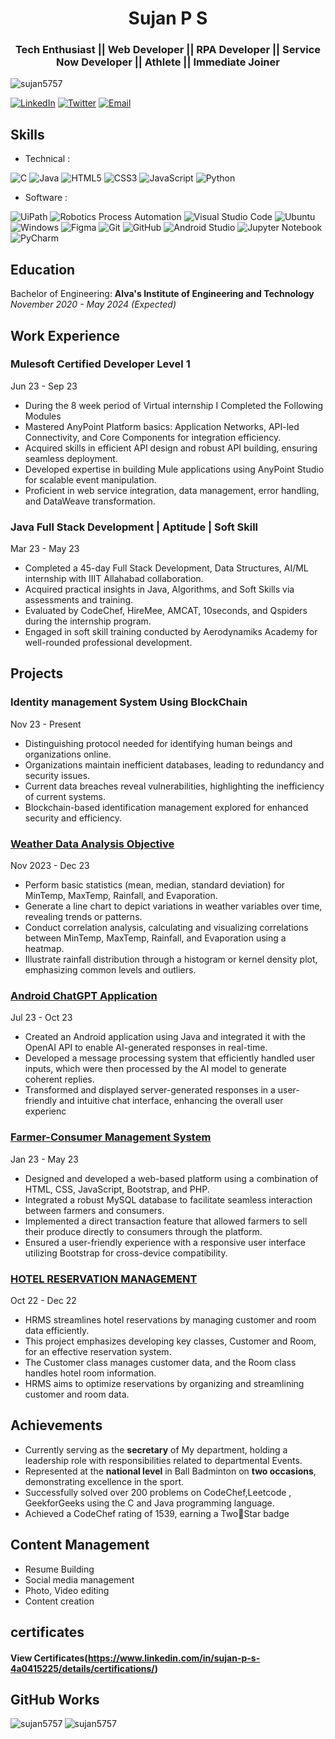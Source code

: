 <h1 align="center">Sujan P S</h1>
<h3 align="center">Tech Enthusiast || Web Developer || RPA Developer || Service Now Developer || Athlete || Immediate Joiner </h3>

<p align="left"> <img src="https://komarev.com/ghpvc/?username=sujan5757&label=Profile%20views&color=0e75b6&style=flat" alt="sujan5757" /> </p>

[![LinkedIn](https://img.shields.io/badge/LinkedIn-SujanPS-blue)](https://www.linkedin.com/in/sujan-p-s-4a0415225/)
[![Twitter](https://img.shields.io/badge/Twitter-Sujan_____-blue)](https://twitter.com/Sujan_____)
[![Email](https://img.shields.io/badge/Email-sujanmayra6362%40gmail.com-blue)](mailto:sujanmayra6362@gmail.com)

## Skills

- Technical : 

![C](https://img.shields.io/badge/c-%2300599C.svg?style=for-the-badge&logo=c&logoColor=white)
![Java](https://img.shields.io/badge/java-%23ED8B00.svg?style=for-the-badge&logo=java&logoColor=white)
![HTML5](https://img.shields.io/badge/html5-%23E34F26.svg?style=for-the-badge&logo=html5&logoColor=white)
![CSS3](https://img.shields.io/badge/css3-%23777BB4.svg?style=for-the-badge&logo=css3&logoColor=white)
![JavaScript](https://img.shields.io/badge/javascript-%23323330.svg?style=for-the-badge&logo=javascript&logoColor=%23F7DF1E)
![Python](https://img.shields.io/badge/python-3670A0?style=for-the-badge&logo=python&logoColor=ffdd54)

- Software :

![UiPath](https://img.shields.io/badge/Uipath-%2320232a.svg?style=for-the-badge&logo=UiPath&logoColor=white)
![Robotics Process Automation](https://img.shields.io/badge/RPA-%23ED8B00.svg?style=for-the-badge&logo=RPA&logoColor=white)
![Visual Studio Code](https://img.shields.io/badge/Visual%20Studio%20Code-0078d7.svg?style=for-the-badge&logo=visual-studio-code&logoColor=white)
![Ubuntu](https://img.shields.io/badge/Ubuntu-E95420?style=for-the-badge&logo=ubuntu&logoColor=white)
![Windows](https://img.shields.io/badge/Windows-0078D6?style=for-the-badge&logo=windows&logoColor=white)
![Figma](https://img.shields.io/badge/Figma-%23039BE5.svg?style=for-the-badge&logo=Figma)
![Git](https://img.shields.io/badge/git-%23F05033.svg?style=for-the-badge&logo=git&logoColor=white)
![GitHub](https://img.shields.io/badge/github-%23121011.svg?style=for-the-badge&logo=github&logoColor=white)
![Android Studio](https://img.shields.io/badge/Android%20Studio-3DDC84.svg?style=for-the-badge&logo=android-studio&logoColor=white)
![Jupyter Notebook](https://img.shields.io/badge/jupyter-%23FA0F00.svg?style=for-the-badge&logo=jupyter&logoColor=white)
![PyCharm](https://img.shields.io/badge/pycharm-143?style=for-the-badge&logo=pycharm&logoColor=black&color=black&labelColor=green)

## Education

Bachelor of Engineering: **Alva's Institute of Engineering and Technology**  
_November 2020 - May 2024 (Expected)_
## Work Experience
### Mulesoft Certified Developer Level 1
Jun 23 - Sep 23
- During the 8 week period of Virtual internship I Completed the Following Modules
- Mastered AnyPoint Platform basics: Application Networks, API-led Connectivity, and Core Components for integration efficiency.
- Acquired skills in efficient API design and robust API building, ensuring seamless deployment.
- Developed expertise in building Mule applications using AnyPoint Studio for scalable event manipulation.
- Proficient in web service integration, data management, error handling, and DataWeave transformation.

### Java Full Stack Development | Aptitude | Soft Skill
Mar 23 - May 23
- Completed a 45-day Full Stack Development, Data Structures, AI/ML internship with IIIT Allahabad collaboration.
- Acquired practical insights in Java, Algorithms, and Soft Skills via assessments and training.
- Evaluated by CodeChef, HireMee, AMCAT, 10seconds, and Qspiders during the internship program.
- Engaged in soft skill training conducted by Aerodynamiks Academy for well-rounded professional development.

## Projects

### Identity management System Using BlockChain
Nov 23 - Present
- Distinguishing protocol needed for identifying human beings and organizations online.
- Organizations maintain inefficient databases, leading to redundancy and security issues.
- Current data breaches reveal vulnerabilities, highlighting the inefficiency of current systems.
- Blockchain-based identification management explored for enhanced security and efficiency.

### [Weather Data Analysis Objective](https://github.com/sujan5757/Project-1-Weather-Data-Analysis )
 Nov 2023 - Dec 23
- Perform basic statistics (mean, median, standard deviation) for MinTemp, MaxTemp, Rainfall, and Evaporation.
- Generate a line chart to depict variations in weather variables over time, revealing trends or patterns.
- Conduct correlation analysis, calculating and visualizing correlations between MinTemp, MaxTemp, Rainfall, and Evaporation using a heatmap.
- Illustrate rainfall distribution through a histogram or kernel density plot, emphasizing common levels and outliers.
  
### [Android ChatGPT Application](https://github.com/sujan5757/ANDROID-CHATGPT-APPLICATION)
Jul 23 - Oct 23
- Created an Android application using Java and integrated it with the OpenAI API to enable AI-generated responses in real-time.
- Developed a message processing system that efficiently handled user inputs, which were then processed by the AI model to generate coherent replies.
- Transformed and displayed server-generated responses in a user-friendly and intuitive chat interface, enhancing the overall user experienc

### [Farmer-Consumer Management System](https://github.com/sujan5757/Farmeasy)
Jan 23 - May 23
- Designed and developed a web-based platform using a combination of HTML, CSS, JavaScript, Bootstrap, and PHP.
- Integrated a robust MySQL database to facilitate seamless interaction between farmers and consumers.
- Implemented a direct transaction feature that allowed farmers to sell their produce directly to consumers through the platform.
- Ensured a user-friendly experience with a responsive user interface utilizing Bootstrap for cross-device compatibility.

### [HOTEL RESERVATION MANAGEMENT](https://github.com/sujan5757/HOTEL-RESERVATION-MANAGEMENT)
Oct 22 - Dec 22
- HRMS streamlines hotel reservations by managing customer and room data efficiently.
- This project emphasizes developing key classes, Customer and Room, for an effective reservation system.
- The Customer class manages customer data, and the Room class handles hotel room information.
- HRMS aims to optimize reservations by organizing and streamlining customer and room data.

## Achievements

- Currently serving as the **secretary** of My department, holding a leadership role with responsibilities related to departmental Events.
- Represented at the **national level** in Ball Badminton on **two occasions**, demonstrating excellence in the sport.
- Successfully solved over 200 problems on CodeChef,Leetcode , GeekforGeeks  using the C and Java programming language.
- Achieved a CodeChef rating of 1539, earning a TwoStar badge

## Content Management 
- Resume Building
- Social media management
- Photo, Video editing
- Content creation

## certificates
#### View Certificates(https://www.linkedin.com/in/sujan-p-s-4a0415225/details/certifications/)

## GitHub Works

<p><img align="left" src="https://github-readme-stats.vercel.app/api/top-langs?username=sujan5757&show_icons=true&locale=en&layout=compact" alt="sujan5757" /></p>

<p><img align="center" src="https://github-readme-streak-stats.herokuapp.com/?user=sujan5757&" alt="sujan5757" /></p>
